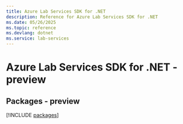 ```yaml
---
title: Azure Lab Services SDK for .NET
description: Reference for Azure Lab Services SDK for .NET
ms.date: 05/26/2025
ms.topic: reference
ms.devlang: dotnet
ms.service: lab-services
---
```

# Azure Lab Services SDK for .NET - preview
## Packages - preview
[!INCLUDE [packages](lab-services-index.md)]